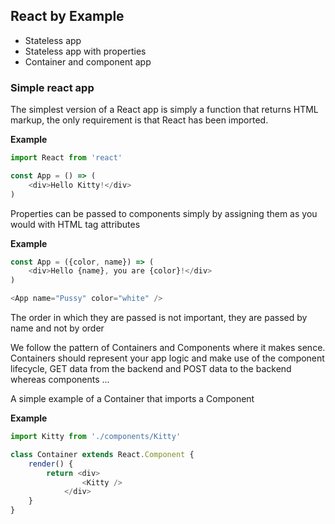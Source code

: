 ## React by Example

* Stateless app
* Stateless app with properties
* Container and component app

### Simple react app

The simplest version of a React app is simply a function that returns HTML markup, the only requirement is that React has been imported.

**Example**
```javascript
import React from 'react'

const App = () => (
    <div>Hello Kitty!</div>
)
```

Properties can be passed to components simply by assigning them as you would with HTML tag attributes

**Example**
```javascript
const App = ({color, name}) => (
    <div>Hello {name}, you are {color}!</div>
)

<App name="Pussy" color="white" />
```
The order in which they are passed is not important, they are passed by name and not by order

We follow the pattern of Containers and Components where it makes sence. Containers should represent your app logic and make use of the component lifecycle, GET data from the backend and POST data to the backend whereas components ...

A simple example of a Container that imports a Component

**Example**
```javascript
import Kitty from './components/Kitty'

class Container extends React.Component {
    render() {
        return <div>
                <Kitty />
            </div>
    }
}
```


